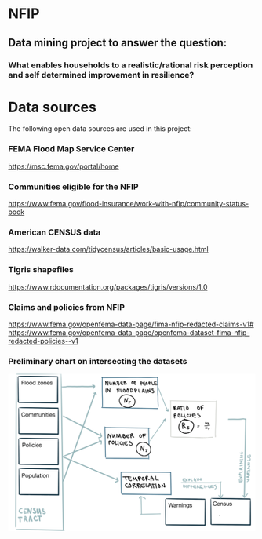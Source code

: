 # NFIP
## Data mining project to answer the question: 
### What enables households to a realistic/rational risk perception and self determined improvement in resilience?
 
# Data sources

The following open data sources are used in this project:

### FEMA Flood Map Service Center

https://msc.fema.gov/portal/home

### Communities eligible for the NFIP

https://www.fema.gov/flood-insurance/work-with-nfip/community-status-book 

### American CENSUS data

https://walker-data.com/tidycensus/articles/basic-usage.html

### Tigris shapefiles

https://www.rdocumentation.org/packages/tigris/versions/1.0

### Claims and policies from NFIP

https://www.fema.gov/openfema-data-page/fima-nfip-redacted-claims-v1#
https://www.fema.gov/openfema-data-page/openfema-dataset-fima-nfip-redacted-policies--v1

### Preliminary chart on intersecting the datasets

![](./Preprocessing/Datasets_intersect.png)

